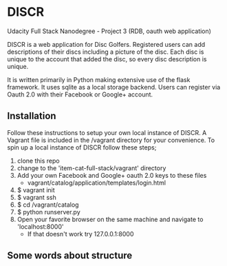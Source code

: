 DISCR
=============

Udacity Full Stack Nanodegree - Project 3 (RDB, oauth web application)

DISCR is a web application for Disc Golfers.
Registered users can add descriptions of their discs including a picture of the disc.
Each disc is unique to the account that added the disc, so every disc description is unique.

It is written primarily in Python making extensive use of the flask framework.
It uses sqlite as a local storage backend.
Users can register via Oauth 2.0 with their Facebook or Google+ account.

## Installation
Follow these instructions to setup your own local instance of DISCR.
A Vagrant file is included in the /vagrant directory for your convenience.
To spin up a local instance of DISCR follow these steps;
  1) clone this repo
  2) change to the 'item-cat-full-stack/vagrant' directory
  3) Add your own Facebook and Google+ oauth 2.0 keys to these files
     * vagrant/catalog/application/templates/login.html
  4) $ vagrant init
  5) $ vagrant ssh
  6) $ cd /vagrant/catalog
  7) $ python runserver.py
  8) Open your favorite browser on the same machine and navigate to 'localhost:8000'
     - If that doesn't work try 127.0.0.1:8000

## Some words about structure
